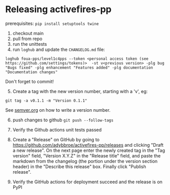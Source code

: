 # Releasing activefires-pp

prerequisites: `pip install setuptools twine`


1. checkout main
2. pull from repo
3. run the unittests
4. run `loghub` and update the `CHANGELOG.md` file:

```
loghub foua-pps/level1c4pps --token <personal access token (see https://github.com/settings/tokens)>  -st v<previous version> -plg bug "Bugs fixed" -plg enhancement "Features added" -plg documentation "Documentation changes"
```

Don't forget to commit!

5. Create a tag with the new version number, starting with a 'v', eg:

```
git tag -a v0.1.1 -m "Version 0.1.1"
```

See [semver.org](http://semver.org/) on how to write a version number.


6. push changes to github `git push --follow-tags`

7. Verify the Github actions unit tests passed

8. Create a "Release" on GitHub by going to
   https://github.com/adybbroe/activefires-pp/releases and clicking "Draft a new
   release". On the next page enter the newly created tag in the "Tag version"
   field, "Version X.Y.Z" in the "Release title" field, and paste the markdown
   from the changelog (the portion under the version section header) in the
   "Describe this release" box. Finally click "Publish release".

9. Verify the GitHub actions for deployment succeed and the release is on PyPI
